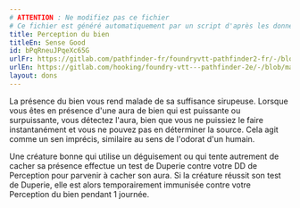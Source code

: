 ```yaml
---
# ATTENTION : Ne modifiez pas ce fichier
# Ce fichier est généré automatiquement par un script d'après les données du module Foundry VTT officiel et de sa traduction
title: Perception du bien
titleEn: Sense Good
id: bPqRneuJPqeXc65G
urlFr: https://gitlab.com/pathfinder-fr/foundryvtt-pathfinder2-fr/-/blob/master/data/feats/bPqRneuJPqeXc65G.htm
urlEn: https://gitlab.com/hooking/foundry-vtt---pathfinder-2e/-/blob/master/packs/data/feats.db/sense-good.json
layout: dons
---
```

La présence du bien vous rend malade de sa suffisance sirupeuse. Lorsque vous êtes en présence d'une aura de bien qui est puissante ou surpuissante, vous détectez l'aura, bien que vous ne puissiez le faire instantanément et vous ne pouvez pas en déterminer la source. Cela agit comme un sen imprécis, similaire au sens de l'odorat d'un humain.

Une créature bonne qui utilise un déguisement ou qui tente autrement de cacher sa présence effectue un test de Duperie contre votre DD de Perception pour parvenir à cacher son aura. Si la créature réussit son test de Duperie, elle est alors temporairement immunisée contre votre Perception du bien pendant 1 journée.

